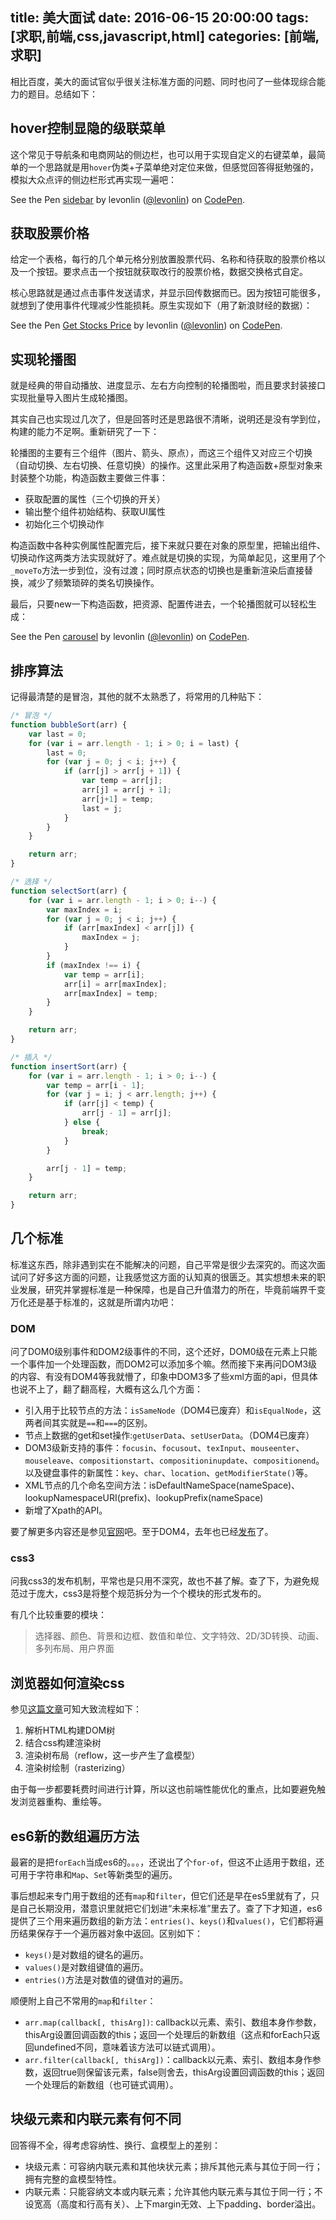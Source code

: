 
title: 美大面试
date: 2016-06-15 20:00:00
tags: [求职,前端,css,javascript,html]
categories: [前端,求职]
---
相比百度，美大的面试官似乎很关注标准方面的问题、同时也问了一些体现综合能力的题目。总结如下：

## hover控制显隐的级联菜单
这个常见于导航条和电商网站的侧边栏，也可以用于实现自定义的右键菜单，最简单的一个思路就是用`hover`伪类+子菜单绝对定位来做，但感觉回答得挺勉强的，模拟大众点评的侧边栏形式再实现一遍吧：

<p data-height="300" data-theme-id="17410" data-slug-hash="XKjaWe" data-default-tab="html,result" data-user="levonlin" data-embed-version="2" class="codepen">See the Pen <a href="http://codepen.io/levonlin/pen/XKjaWe/">sidebar</a> by levonlin (<a href="http://codepen.io/levonlin">@levonlin</a>) on <a href="http://codepen.io">CodePen</a>.</p>
<script async src="//assets.codepen.io/assets/embed/ei.js"></script>

## 获取股票价格
给定一个表格，每行的几个单元格分别放置股票代码、名称和待获取的股票价格以及一个按钮。要求点击一个按钮就获取改行的股票价格，数据交换格式自定。

核心思路就是通过点击事件发送请求，并显示回传数据而已。因为按钮可能很多，就想到了使用事件代理减少性能损耗。原生实现如下（用了新浪财经的数据）：

<p data-height="309" data-theme-id="17410" data-slug-hash="YWGQWY" data-default-tab="js,result" data-user="levonlin" data-embed-version="2" class="codepen">See the Pen <a href="http://codepen.io/levonlin/pen/YWGQWY/">Get Stocks Price</a> by levonlin (<a href="http://codepen.io/levonlin">@levonlin</a>) on <a href="http://codepen.io">CodePen</a>.</p>
<script async src="//assets.codepen.io/assets/embed/ei.js"></script>

## 实现轮播图
就是经典的带自动播放、进度显示、左右方向控制的轮播图啦，而且要求封装接口实现批量导入图片生成轮播图。

其实自己也实现过几次了，但是回答时还是思路很不清晰，说明还是没有学到位，构建的能力不足啊。重新研究了一下：

轮播图的主要有三个组件（图片、箭头、原点），而这三个组件又对应三个切换（自动切换、左右切换、任意切换）的操作。这里此采用了构造函数+原型对象来封装整个功能，构造函数主要做三件事：
    
* 获取配置的属性（三个切换的开关）
* 输出整个组件初始结构、获取UI属性
* 初始化三个切换动作

构造函数中各种实例属性配置完后，接下来就只要在对象的原型里，把输出组件、切换动作这两类方法实现就好了。难点就是切换的实现，为简单起见，这里用了个`_moveTo`方法一步到位，没有过渡；同时原点状态的切换也是重新渲染后直接替换，减少了频繁琐碎的类名切换操作。

最后，只要new一下构造函数，把资源、配置传进去，一个轮播图就可以轻松生成：

<p data-height="320" data-theme-id="17410" data-slug-hash="dpWjdV" data-default-tab="js,result" data-user="levonlin" data-embed-version="2" class="codepen">See the Pen <a href="http://codepen.io/levonlin/pen/dpWjdV/">carousel</a> by levonlin (<a href="http://codepen.io/levonlin">@levonlin</a>) on <a href="http://codepen.io">CodePen</a>.</p>
<script async src="//assets.codepen.io/assets/embed/ei.js"></script>

## 排序算法
记得最清楚的是冒泡，其他的就不太熟悉了，将常用的几种贴下：

```javascript
/* 冒泡 */
function bubbleSort(arr) {
    var last = 0;
    for (var i = arr.length - 1; i > 0; i = last) {
        last = 0;
        for (var j = 0; j < i; j++) {
            if (arr[j] > arr[j + 1]) {
                var temp = arr[j];
                arr[j] = arr[j + 1];
                arr[j+1] = temp;
                last = j;
            }
        }
    }

    return arr;
}

/* 选择 */
function selectSort(arr) {
    for (var i = arr.length - 1; i > 0; i--) {
        var maxIndex = i;
        for (var j = 0; j < i; j++) {
            if (arr[maxIndex] < arr[j]) {
                maxIndex = j;
            }
        }
        if (maxIndex !== i) {
            var temp = arr[i];
            arr[i] = arr[maxIndex];
            arr[maxIndex] = temp;
        }
    }

    return arr;
}

/* 插入 */
function insertSort(arr) {
    for (var i = arr.length - 1; i > 0; i--) {
        var temp = arr[i - 1];
        for (var j = i; j < arr.length; j++) {
            if (arr[j] < temp) {
                arr[j - 1] = arr[j];
            } else {
                break;
            }
        }

        arr[j - 1] = temp;
    }

    return arr;
}
```

## 几个标准
标准这东西，除非遇到实在不能解决的问题，自己平常是很少去深究的。而这次面试问了好多这方面的问题，让我感觉这方面的认知真的很匮乏。其实想想未来的职业发展，研究并掌握标准是一种保障，也是自己升值潜力的所在，毕竟前端界千变万化还是基于标准的，这就是所谓内功吧：

### DOM
问了DOM0级别事件和DOM2级事件的不同，这个还好，DOM0级在元素上只能一个事件加一个处理函数，而DOM2可以添加多个嘛。然而接下来再问DOM3级的内容、有没有DOM4等我就懵了，印象中DOM3多了些xml方面的api，但具体也说不上了，翻了翻高程，大概有这么几个方面：

* 引入用于比较节点的方法：`isSameNode`（DOM4已废弃）和`isEqualNode`，这两者间其实就是`==`和`===`的区别。
* 节点上数据的get和set操作:`getUserData`、`setUserData`。（DOM4已废弃）
* DOM3级新支持的事件：`focusin`、`focusout`、`texInput`、`mouseenter`、`mouseleave`、`compositionstart`、`compositioninupdate`、`compositionend`。以及键盘事件的新属性：`key`、`char`、`location`、`getModifierState()`等。
* XML节点的几个命名空间方法：isDefaultNameSpace(nameSpace)、lookupNamespaceURI(prefix)、lookupPrefix(nameSpace)
* 新增了Xpath的API。

要了解更多内容还是参见[官网](https://www.w3.org/TR/2004/REC-DOM-Level-3-Core-20040407/)吧。至于DOM4，去年也已经[发布](https://www.w3.org/TR/2015/REC-dom-20151119/)了。

### css3
问我css3的发布机制，平常也是只用不深究，故也不甚了解。查了下，为避免规范过于庞大，css3是将整个规范拆分为一个个模块的形式发布的。

有几个比较重要的模块：

>选择器、颜色、背景和边框、数值和单位、文字特效、2D/3D转换、动画、多列布局、用户界面

## 浏览器如何渲染css
参见[这篇文章](http://blog.jobbole.com/68208/)可知大致流程如下：

1. 解析HTML构建DOM树
2. 结合css构建渲染树
3. 渲染树布局（reflow，这一步产生了盒模型）
4. 渲染树绘制（rasterizing）

由于每一步都要耗费时间进行计算，所以这也前端性能优化的重点，比如要避免触发浏览器重构、重绘等。

## es6新的数组遍历方法
最窘的是把`forEach`当成es6的。。。，还说出了个`for-of`，但这不止适用于数组，还可用于字符串和`Map`、`Set`等新类型的遍历。

事后想起来专门用于数组的还有`map`和`filter`，但它们还是早在es5里就有了，只是自己长期没用，潜意识里就把它们划进“未来标准”里去了。查了下才知道，es6提供了三个用来遍历数组的新方法：`entries()`、`keys()`和`values()`，它们都将遍历结果保存于一个遍历器对象中返回。区别如下：

* `keys()`是对数组的键名的遍历。
* `values()`是对数组键值的遍历。
* `entries()`方法是对数值的键值对的遍历。

顺便附上自己不常用的`map`和`filter`：

* `arr.map(callback[, thisArg])`: callback以元素、索引、数组本身作参数，thisArg设置回调函数的this；返回一个处理后的新数组（这点和forEach只返回undefined不同，意味着该方法可以链式调用）。
* `arr.filter(callback[, thisArg])`：callback以元素、索引、数组本身作参数，返回true则保留该元素，false则舍去，thisArg设置回调函数的this；返回一个处理后的新数组（也可链式调用）。

## 块级元素和内联元素有何不同
回答得不全，得考虑容纳性、换行、盒模型上的差别：

* 块级元素：可容纳内联元素和其他块状元素；排斥其他元素与其位于同一行；拥有完整的盒模型特性。
* 内联元素：只能容纳文本或内联元素；允许其他内联元素与其位于同一行；不设宽高（高度和行高有关）、上下margin无效、上下padding、border溢出。
